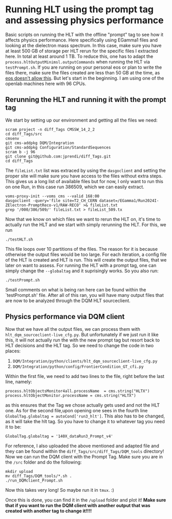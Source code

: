 # Running HLT using the prompt tag and assessing physics performance
Basic scripts on running the HLT with the offline "prompt" tag to see how it affects physics performance. Here specifically using EGamma1 files and looking at the dielectron mass spectrum. In this case, make sure you have at least 500 GB of storage per HLT rerun for the specific files I extracted here. In total at least around 1 TB. To reduce this, one has to adapt the `process.hltOutputMinimsl.outputCommands` when running the HLT via `testPrompt.sh`. 
 If you are running on your personal eos or plan to write the files there, make sure the files created are less than 50 GB at the time, as [eos doesn't allow this](https://cernbox.docs.cern.ch/web/quota/). But let's start in the beginning. I am using one of the openlab machines here with 96 CPUs.

## Rerunning the HLT and running it with the prompt tag
We start by setting up our environment and getting all the files we need:
```
scram project -n diff_Tags CMSSW_14_2_2
cd diff_Tags/src
cmsenv
git cms-addpkg DQM/Integration
git cms-addpkg Configuration/StandardSequences
scram b -j 96
git clone git@github.com:jprendi/diff_Tags.git
cd diff_Tags
```
The `fileList.txt` list was extraced by using the `dasgoclient` and setting the proper site will make sure you have access to the files without extra steps. This gives us a long list of available files but for now, I only want to run this on one Run, in this case run 386509, which we can easily extract.
```
voms-proxy-init --voms cms --valid 168:00
dasgoclient -query='file site=T2_CH_CERN dataset=/EGamma1/Run2024I-ZElectron-PromptReco-v1/RAW-RECO' >& fileList.txt 
grep '/000/386/509/' fileList.txt > fileList_509.tx
```
Now that we know on which files we want to rerun the HLT on, it's time to actually run the HLT and we start with simply rerunning the HLT. For this, we run
```
./testHLT.sh
```
This file loops over 10 partitions of the files. The reason for it is because otherwise the output files would be too large. For each iteration, a config file of the HLT is created and HLT is run. This will create the output files, that we later on want to assess. For running the HLT with a prompt tag, one can simply change the `--globaltag` and it suprisingly works. So you also run:
```
./testPrompt.sh
```
Small comments on what is being ran here can be found within the `testPrompt.sh' file. After all of this ran, you will have many output files that are now to be analyzed through the DQM HLT sourceclient.

## Physics performance via DQM client
Now that we have all the output files, we can process them with `hlt_dqm_sourceclient-live_cfg.py`. But unfortunately if we just run it like this, it will not actually run the with the new prompt tag but resort back to HLT decisions and the HLT tag. So we need to change the code in two places:
1. `DQM/Integration/python/clients/hlt_dqm_sourceclient-live_cfg.py`
2. `DQM/Integration/python/config/FrontierCondition_GT_cfi.py`


Within the first file, we need to add two lines to the file, right before the last line, namely:
```
process.hltObjectsMonitor4all.processName  = cms.string("HLTX")
process.hltObjectMonitor.processName = cms.string("HLTX")
```
as this ensures that the Tag we chose actually gets used and not the HLT one. As for the second file,upon opening one sees in the fourth line `GlobalTag.globaltag = autoCond['run3_hlt']`. This also has to be changed, as it will take the hlt tag. So you have to change it to whatever tag you need it to be:
```
GlobalTag.globaltag = '140X_dataRun3_Prompt_v4'
``` 

For reference, I also uploaded the above mentioned and adapted file and they can be found within the `diff_Tags/src/diff_Tags/DQM_tools` directory!
Now we can run the DQM client with the Prompt Tag. Make sure you are in the `/src` folder and do the following:
```
mkdir upload
mv diff_Tags/DQM_tools/*.sh .
./run_DQMclient_Prompt.sh
``` 
Now this takes very long! So maybe run it in `tmux`. :)

Once this is done, you can find it in the `/upload` folder and plot it! **Make sure that if you want to run the DQM client with another output that was created with another tag to change it!!!!**


